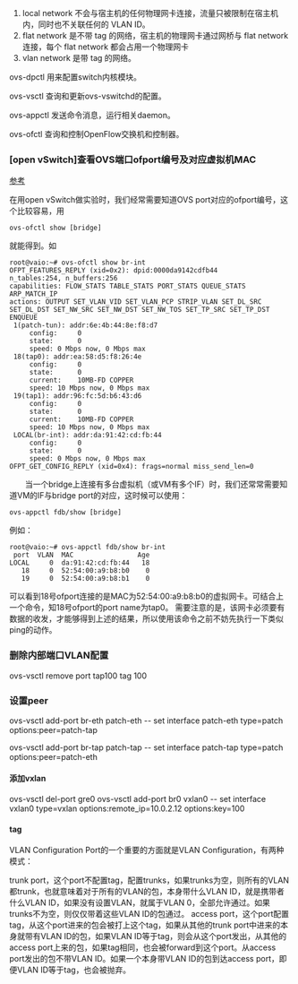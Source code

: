 
1. local network
 不会与宿主机的任何物理网卡连接，流量只被限制在宿主机内，同时也不关联任何的 VLAN ID。
2. flat network
是不带 tag 的网络，宿主机的物理网卡通过网桥与 flat network 连接，每个 flat network 都会占用一个物理网卡
3. vlan network
是带 tag 的网络。


ovs-dpctl 用来配置switch内核模块。

ovs-vsctl 查询和更新ovs-vswitchd的配置。

ovs-appctl 发送命令消息，运行相关daemon。

ovs-ofctl 查询和控制OpenFlow交换机和控制器。



### [open vSwitch]查看OVS端口ofport编号及对应虚拟机MAC
[参考](https://www.cnblogs.com/azyet/p/3580255.html)


在用open vSwitch做实验时，我们经常需要知道OVS port对应的ofport编号，这个比较容易，用

```
ovs-ofctl show [bridge]
```

就能得到。如

```
root@vaio:~# ovs-ofctl show br-int
OFPT_FEATURES_REPLY (xid=0x2): dpid:0000da9142cdfb44
n_tables:254, n_buffers:256
capabilities: FLOW_STATS TABLE_STATS PORT_STATS QUEUE_STATS ARP_MATCH_IP
actions: OUTPUT SET_VLAN_VID SET_VLAN_PCP STRIP_VLAN SET_DL_SRC SET_DL_DST SET_NW_SRC SET_NW_DST SET_NW_TOS SET_TP_SRC SET_TP_DST ENQUEUE
 1(patch-tun): addr:6e:4b:44:8e:f8:d7
     config:     0
     state:      0
     speed: 0 Mbps now, 0 Mbps max
 18(tap0): addr:ea:58:d5:f8:26:4e
     config:     0
     state:      0
     current:    10MB-FD COPPER
     speed: 10 Mbps now, 0 Mbps max
 19(tap1): addr:96:fc:5d:b6:43:d6
     config:     0
     state:      0
     current:    10MB-FD COPPER
     speed: 10 Mbps now, 0 Mbps max
 LOCAL(br-int): addr:da:91:42:cd:fb:44
     config:     0
     state:      0
     speed: 0 Mbps now, 0 Mbps max
OFPT_GET_CONFIG_REPLY (xid=0x4): frags=normal miss_send_len=0
```

　　当一个bridge上连接有多台虚拟机（或VM有多个IF）时，我们还常常需要知道VM的IF与bridge  port的对应，这时候可以使用：
```
ovs-appctl fdb/show [bridge]
```
例如：
```
root@vaio:~# ovs-appctl fdb/show br-int
 port  VLAN  MAC                Age
LOCAL     0  da:91:42:cd:fb:44   18
   18     0  52:54:00:a9:b8:b0    0
   19     0  52:54:00:a9:b8:b1    0
```
可以看到18号ofport连接的是MAC为52:54:00:a9:b8:b0的虚拟网卡。可结合上一个命令，知18号ofport的port name为tap0。
需要注意的是，该网卡必须要有数据的收发，才能够得到上述的结果，所以使用该命令之前不妨先执行一下类似ping的动作。






### 删除内部端口VLAN配置

ovs-vsctl remove port tap100 tag 100

### 设置peer
ovs-vsctl add-port br-eth patch-eth -- set interface patch-eth type=patch options:peer=patch-tap

 ovs-vsctl add-port br-tap patch-tap -- set interface patch-tap type=patch options:peer=patch-eth

#### 添加vxlan

ovs-vsctl del-port gre0
ovs-vsctl add-port br0 vxlan0 -- set interface vxlan0 type=vxlan options:remote_ip=10.0.2.12 options:key=100 


#### tag

 VLAN Configuration
Port的一个重要的方面就是VLAN Configuration，有两种模式：

trunk port，这个port不配置tag，配置trunks，如果trunks为空，则所有的VLAN都trunk，也就意味着对于所有的VLAN的包，本身带什么VLAN ID，就是携带者什么VLAN ID，如果没有设置VLAN，就属于VLAN 0，全部允许通过。如果trunks不为空，则仅仅带着这些VLAN ID的包通过。
access port，这个port配置tag，从这个port进来的包会被打上这个tag，如果从其他的trunk port中进来的本身就带有VLAN ID的包，如果VLAN ID等于tag，则会从这个port发出，从其他的access port上来的包，如果tag相同，也会被forward到这个port。从access port发出的包不带VLAN ID。如果一个本身带VLAN ID的包到达access port，即便VLAN ID等于tag，也会被抛弃。
